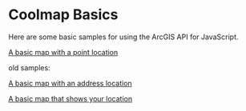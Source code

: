 # Coolmap Basics
Here are some basic samples for using the ArcGIS API for JavaScript.

[A basic map with a point location](https://esrinederland.github.io/CoolMaps/Basics/basic_with_point.html)

old samples:

[A basic map with an address location](https://esrinederland.github.io/CoolMaps/Basics/basic_map_with_address.html)

[A basic map that shows your location](https://esrinederland.github.io/CoolMaps/Basics/map_with_my_location.html)
